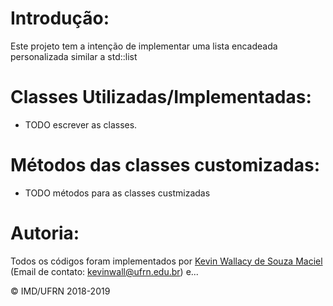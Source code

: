 # Introdução: #

Este projeto tem a intenção de implementar uma lista encadeada personalizada similar a std::list

# Classes Utilizadas/Implementadas: #

- TODO escrever as classes.

# Métodos das classes customizadas: #

- TODO métodos para as classes custmizadas

# Autoria: #

Todos os códigos foram implementados por [Kevin Wallacy de Souza Maciel](https://github.com/kevinwall) (Email de contato: <kevinwall@ufrn.edu.br>) e...

&copy; IMD/UFRN 2018-2019

